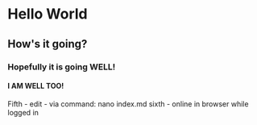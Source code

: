 # Hello World
## How's it going?
### Hopefully it is going WELL!
#### I AM WELL TOO!
Fifth - edit - via command:  nano index.md
sixth - online in browser while logged in
